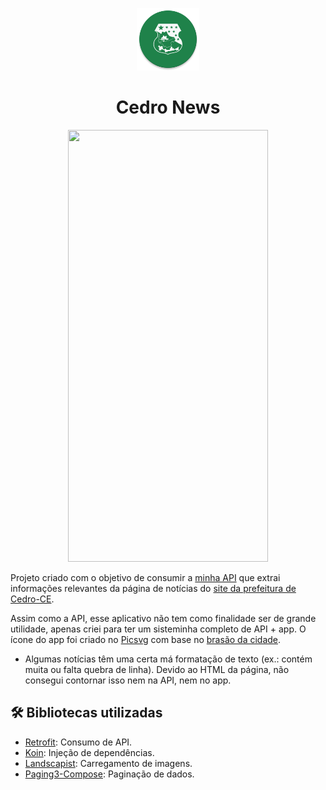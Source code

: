 <p align="center">
  <img src="https://github.com/jsericksk/Cedro-News-App/raw/main/app/src/main/res/mipmap-xxxhdpi/ic_launcher_round.webp" width="100">
</p>
<h1 align="center">
  Cedro News
</h1>

<p align="center">
  <img src="screenshots/demo-00.gif" width="320" height="691" />
</p>

Projeto criado com o objetivo de consumir a [minha API](https://github.com/jsericksk/Cedro-News-Api) que extrai informações relevantes da página de notícias do [site da prefeitura de Cedro-CE](https://cedro.ce.gov.br/informa.php).

Assim como a API, esse aplicativo não tem como finalidade ser de grande utilidade, apenas criei para ter um sisteminha completo de API + app. O ícone do app foi criado no [Picsvg](https://picsvg.com/) com base no [brasão da cidade](https://cedro.ce.gov.br/simbolos.php).

- Algumas notícias têm uma certa má formatação de texto (ex.: contém muita ou falta quebra de linha). Devido ao HTML da página, não consegui contornar isso nem na API, nem no app.

## :hammer_and_wrench: Bibliotecas utilizadas

- [Retrofit](https://github.com/square/retrofit): Consumo de API.
- [Koin](https://github.com/InsertKoinIO/koin): Injeção de dependências.
- [Landscapist](https://github.com/skydoves/landscapist): Carregamento de imagens.
- [Paging3-Compose](https://developer.android.com/topic/libraries/architecture/paging/v3-overview): Paginação de dados.